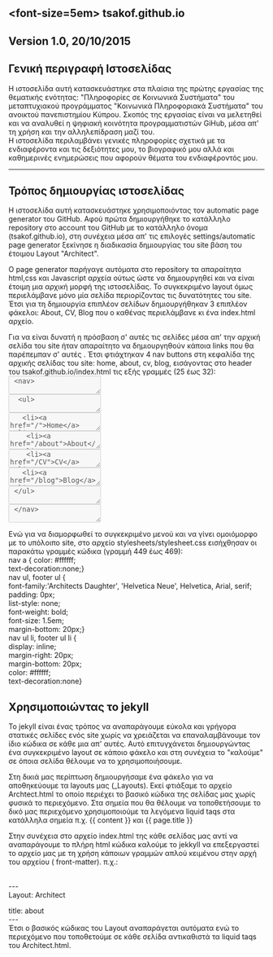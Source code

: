 
<font-size=5em> tsakof.github.io  
------------------------------------------------------------------------------

 Version 1.0, 20/10/2015 
---------------------------------------------------------------------------

Γενική περιγραφή Ιστοσελίδας
-----------------------------------

Η ιστοσελίδα αυτή κατασκευάστηκε στα πλαίσια της πρώτης εργασίας της θεματικής ενότητας:
"Πληροφορίες σε Κοινωνικά Συστήματα" του μεταπτυχιακού προγράμματος "Κοινωνικά Πληροφοριακά Συστήματα" του ανοικτού πανεπιστημίου Κύπρου.
Σκοπός της εργασίας είναι να μελετηθεί και να αναλυθεί η ψηφιακή κοινότητα προγραμματιστών GiHub, μέσα απ' τη χρήση και την αλληλεπίδραση μαζί του.  
Η ιστοσελίδα περιλαμβάνει γενικές πληροφορίες σχετικά με τα ενδιαφέροντα και τις δεξιότητες μου, το βιογραφικό μου αλλά 
και καθημερινές ενημερώσεις που αφορούν θέματα του ενδιαφέροντός μου.

------------------------------------

Τρόπος δημιουργίας ιστοσελίδας
------------------------------------

<p>Η ιστοσελίδα αυτή κατασκευάστηκε χρησιμοποιόντας τον automatic page generator του GitHub. 
Αφού πρώτα δημιουργήθηκε το κατάλληλο repository στο account του GitHub με το κατάλληλο όνομα (tsakof.github.io),
στη συνέχεια μέσα απ' τις επιλογές settings/automatic page generator ξεκίνησε η διαδικασία δημιουργίας του site βάση του έτοιμου Layout "Architect".</p>
<p>Ο page generator παρήγαγε αυτόματα στο repository τα απαραίτητα html,css και Javascript αρχεία ούτως ώστε να δημιουργηθεί και να είναι έτοιμη μια αρχική μορφή της ιστοσελίδας.
Το συγκεκριμένο layout όμως περιελάμβανε μόνο μία σελίδα περιορίζοντας τις δυνατότητες του site.
Έτσι για τη δημιουργία επιπλέον σελίδων δημιουργήθηκαν 3 επιπλέον φάκελοι: About, CV, Blog που ο καθένας περιελάμβανε κι ένα index.html αρχείο.</p>
Για να είναι δυνατή η πρόσβαση σ' αυτές τις σελίδες μέσα απ' την αρχική σελίδα του site ήταν απαραίτητο να δημιουργηθούν κάποια links που θα παρέπεμπαν σ' αυτές .
Έτσι φτιάχτηκαν 4 nav buttons στη κεφαλίδα της αρχικής σελίδας του site: home, about, cv, blog, εισάγοντας στο header του tsakof.github.io/index.html τις εξής γραμμές (25 έως 32):
       <br> <textarea disabled> <nav> </textarea> </br>
	<textarea disabled>  <ul> </textarea>
 <br>  <textarea disabled>   <li><a href="/">Home</a></li> </textarea></br>
  <textarea disabled>	 <li><a href="/about">About</a></li> </textarea>
<br>  <textarea disabled>	 <li><a href="/CV">CV</a></li> </textarea></br>
   <textarea disabled>	 <li><a href="/blog">Blog</a></li> </textarea>
<br><textarea disabled>	</ul> </textarea> </br>
<textarea disabled>	</nav> </textarea>

Ενώ για να διαμορφωθεί το συγκεκριμένο μενού και να γίνει ομοιόμορφο με το υπόλοιπο site, στο αρχείο stylesheets/stylesheet.css εισήχθησαν οι παρακάτω γραμμές κώδικα (γραμμή 449 έως 469):
    <br> nav a { color: #ffffff;</br>
   text-decoration:none;}
        <br> nav ul, footer ul {</br>
   font-family:'Architects Daughter', 'Helvetica Neue',  Helvetica, Arial, serif;
       <br>  padding: 0px;</br>
  list-style: none;
       <br>   font-weight: bold;</br>
   font-size: 1.5em;
       <br>  margin-bottom: 20px;}</br>
nav ul li, footer ul li {
       <br> display: inline;</br>
   margin-right: 20px;
    <br>  margin-bottom: 20px;</br>
    color: #ffffff;
 <br> text-decoration:none}</br>
   
Χρησιμοποιώντας το jekyll
---------------------------------------------------------

<p>Το jekyll είναι ένας τρόπος να αναπαράγουμε εύκολα και γρήγορα στατικές σελίδες ενός site  χωρίς να χρειάζεται να επαναλαμβάνουμε τον ίδιο κώδικα σε κάθε μια απ' αυτές. Αυτό επιτυγχάνεται δημιουργώντας ένα συγκεκριμένο layout σε κάποιο φάκελο και στη συνέχεια το "καλούμε" σε όποια σελίδα θέλουμε να το χρησιμοποιήσουμε.</p>
<p>Στη δικιά μας περίπτωση δημιουργήσαμε ένα φάκελο για να αποθηκεύουμε τα layouts μας (_Layouts). Εκεί φτιάξαμε το αρχείο Archtect.html το οποίο περιέχει το βασικό κώδικα της σελίδας μας χωρίς φυσικά το περιεχόμενο. Στα σημεία που θα θέλουμε να τοποθετήσουμε το δικό μας περιεχόμενο χρησιμοποιούμε τα λεγόμενα liquid taqs στα κατάλληλα σημεία π.χ.    {{ content }} και {{ page.title }}</p>
<p>Στην συνέχεια στο αρχείο index.html της κάθε σελίδας μας αντί να αναπαράγουμε το πλήρη html κώδικα καλούμε το jekkyll να επεξεργαστεί το αρχείο μας με τη χρήση κάποιων γραμμών απλού κειμένου στην αρχή του αρχείου                ( front-matter). π.χ.:</p>
<br>---</br>
Layout: Architect

title: about
<br>---</br>
Έτσι ο βασικός κώδικας του Layout αναπαράγεται αυτόματα ενώ το περιεχόμενο που τοποθετούμε σε κάθε σελίδα αντικαθιστά τα liquid taqs του Architect.html.











